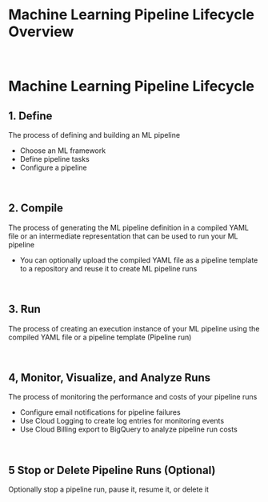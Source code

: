 # Machine Learning Pipeline Lifecycle Overview

<br>

# Machine Learning Pipeline Lifecycle

## 1. Define

The process of defining and building an ML pipeline

* Choose an ML framework 
* Define pipeline tasks 
* Configure a pipeline

<br>

## 2. Compile

The process of generating the ML pipeline definition in a compiled YAML file or an intermediate representation that can be used to run your ML pipeline

* You can optionally upload the compiled YAML file as a pipeline template to a repository and reuse it to create ML pipeline runs

<br>

## 3. Run

The process of creating an execution instance of your ML pipeline using the compiled YAML file or a pipeline template (Pipeline run)

<br>

## 4, Monitor, Visualize, and Analyze Runs

The process of monitoring the performance and costs of your pipeline runs

* Configure email notifications for pipeline failures
* Use Cloud Logging to create log entries for monitoring events
* Use Cloud Billing export to BigQuery to analyze pipeline run costs

<br>

## 5 Stop or Delete Pipeline Runs (Optional)

Optionally stop a pipeline run, pause it, resume it, or delete it